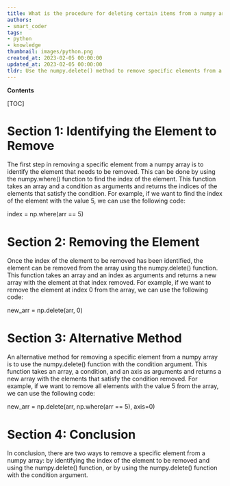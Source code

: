 ```yaml
---
title: What is the procedure for deleting certain items from a numpy array?
authors:
- smart_coder
tags:
- python
- knowledge
thumbnail: images/python.png
created_at: 2023-02-05 00:00:00
updated_at: 2023-02-05 00:00:00
tldr: Use the numpy.delete() method to remove specific elements from a numpy array.
---
```


**Contents**

[TOC]

# Section 1: Identifying the Element to Remove

The first step in removing a specific element from a numpy array is to identify the element that needs to be removed. This can be done by using the numpy.where() function to find the index of the element. This function takes an array and a condition as arguments and returns the indices of the elements that satisfy the condition. For example, if we want to find the index of the element with the value 5, we can use the following code:

index = np.where(arr == 5)

# Section 2: Removing the Element

Once the index of the element to be removed has been identified, the element can be removed from the array using the numpy.delete() function. This function takes an array and an index as arguments and returns a new array with the element at that index removed. For example, if we want to remove the element at index 0 from the array, we can use the following code:

new_arr = np.delete(arr, 0)

# Section 3: Alternative Method

An alternative method for removing a specific element from a numpy array is to use the numpy.delete() function with the condition argument. This function takes an array, a condition, and an axis as arguments and returns a new array with the elements that satisfy the condition removed. For example, if we want to remove all elements with the value 5 from the array, we can use the following code:

new_arr = np.delete(arr, np.where(arr == 5), axis=0)

# Section 4: Conclusion

In conclusion, there are two ways to remove a specific element from a numpy array: by identifying the index of the element to be removed and using the numpy.delete() function, or by using the numpy.delete() function with the condition argument.
